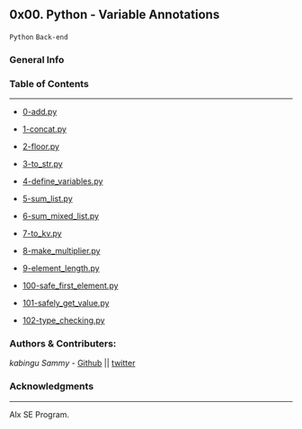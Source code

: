 ## 0x00. Python - Variable Annotations
`Python` `Back-end`

### General Info


### Table of Contents
***

* [0-add.py](./0-add.py/)

* [1-concat.py](./1-concat.py/)

* [2-floor.py](./2-floor.py/)

* [3-to_str.py](./3-to_str.py/)

* [4-define_variables.py](./4-define_variables.py/)

* [5-sum_list.py](./5-sum_list.py/)

* [6-sum_mixed_list.py](./6-sum_mixed_list.py/)

* [7-to_kv.py](./7-to_kv.py/)

* [8-make_multiplier.py](./8-make_multiplier.py/)

* [9-element_length.py](./9-element_length.py/)

* [100-safe_first_element.py](./100-safe_first_element.py/)

* [101-safely_get_value.py](./101-safely_get_value.py/)

* [102-type_checking.py](./102-type_checking.py/)

### Authors & Contributers:
*kabingu Sammy* - [Github](https://github.com/kabingusam) || [twitter](https://twitter.com/Kabingusammy)

### Acknowledgments 
***
Alx SE Program.
